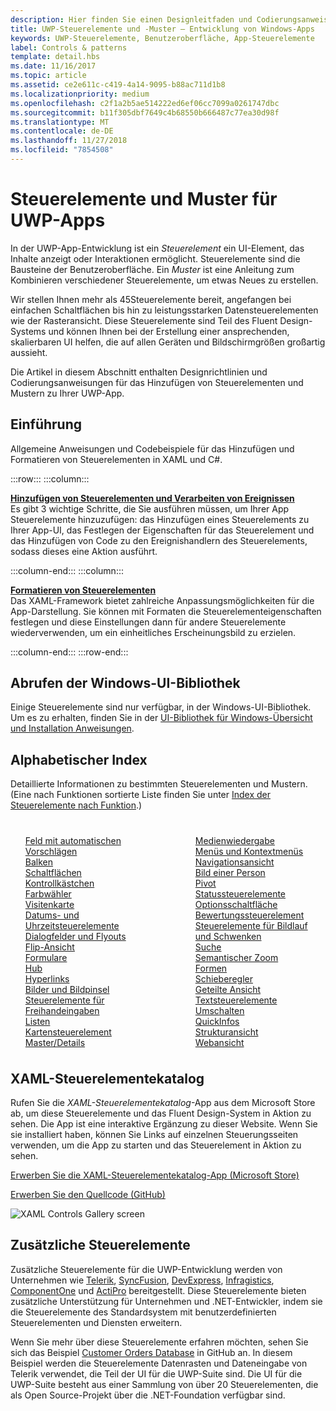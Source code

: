 ```yaml
---
description: Hier finden Sie einen Designleitfaden und Codierungsanweisungen für das Hinzufügen von Steuerelementen und Mustern zu Ihrer UWP-App. Sie finden mehr als 45leistungsstarke Steuerelemente für die Verwendung mit Ihrer App.
title: UWP-Steuerelemente und -Muster – Entwicklung von Windows-Apps
keywords: UWP-Steuerelemente, Benutzeroberfläche, App-Steuerelemente
label: Controls & patterns
template: detail.hbs
ms.date: 11/16/2017
ms.topic: article
ms.assetid: ce2e611c-c419-4a14-9095-b88ac711d1b8
ms.localizationpriority: medium
ms.openlocfilehash: c2f1a2b5ae514222ed6ef06cc7099a0261747dbc
ms.sourcegitcommit: b11f305dbf7649c4b68550b666487c77ea30d98f
ms.translationtype: MT
ms.contentlocale: de-DE
ms.lasthandoff: 11/27/2018
ms.locfileid: "7854508"
---
```

# <a name="controls-and-patterns-for-uwp-apps"></a>Steuerelemente und Muster für UWP-Apps
 

In der UWP-App-Entwicklung ist ein <i>Steuerelement</i> ein UI-Element, das Inhalte anzeigt oder Interaktionen ermöglicht. Steuerelemente sind die Bausteine der Benutzeroberfläche. Ein <i>Muster</i> ist eine Anleitung zum Kombinieren verschiedener Steuerelemente, um etwas Neues zu erstellen.

Wir stellen Ihnen mehr als 45Steuerelemente bereit, angefangen bei einfachen Schaltflächen bis hin zu leistungsstarken Datensteuerelementen wie der Rasteransicht.  Diese Steuerelemente sind Teil des Fluent Design-Systems und können Ihnen bei der Erstellung einer ansprechenden, skalierbaren UI helfen, die auf allen Geräten und Bildschirmgrößen großartig aussieht. 

Die Artikel in diesem Abschnitt enthalten Designrichtlinien und Codierungsanweisungen für das Hinzufügen von Steuerelementen und Mustern zu Ihrer UWP-App. 

## <a name="intro"></a>Einführung

Allgemeine Anweisungen und Codebeispiele für das Hinzufügen und Formatieren von Steuerelementen in XAML und C#.

:::row:::
    :::column:::
      <p><b><a href="controls-and-events-intro.md">Hinzufügen von Steuerelementen und Verarbeiten von Ereignissen</a></b> <br/>
Es gibt 3 wichtige Schritte, die Sie ausführen müssen, um Ihrer App Steuerelemente hinzuzufügen: das Hinzufügen eines Steuerelements zu Ihrer App-UI, das Festlegen der Eigenschaften für das Steuerelement und das Hinzufügen von Code zu den Ereignishandlern des Steuerelements, sodass dieses eine Aktion ausführt.</p>
    :::column-end:::
    :::column:::
      <p><b><a href="xaml-styles.md">Formatieren von Steuerelementen</a></b> <br/>
Das XAML-Framework bietet zahlreiche Anpassungsmöglichkeiten für die App-Darstellung. Sie können mit Formaten die Steuerelementeigenschaften festlegen und diese Einstellungen dann für andere Steuerelemente wiederverwenden, um ein einheitliches Erscheinungsbild zu erzielen.</p>
    :::column-end:::
:::row-end:::

## <a name="get-the-windows-ui-library"></a>Abrufen der Windows-UI-Bibliothek
Einige Steuerelemente sind nur verfügbar, in der Windows-UI-Bibliothek. Um es zu erhalten, finden Sie in der [UI-Bibliothek für Windows-Übersicht und Installation Anweisungen](/uwp/toolkits/winui/).

## <a name="alphabetical-index"></a>Alphabetischer Index 

Detaillierte Informationen zu bestimmten Steuerelementen und Mustern. (Eine nach Funktionen sortierte Liste finden Sie unter <a href="controls-by-function.md">Index der Steuerelemente nach Funktion</a>.)

<div style="column-count: 2; column-gap: 40px; margin-top: 40px;" >
<ul style="margin-top: 0px; padding-top: 0px; list-style-type: none;">
<li style="list-style-type: none;"><a href="auto-suggest-box.md">Feld mit automatischen Vorschlägen</a></li>

<li style="list-style-type: none;"><a href="app-bars.md">Balken</a></li>

<li style="list-style-type: none;"><a href="buttons.md">Schaltflächen</a></li>

<li style="list-style-type: none;"><a href="checkbox.md">Kontrollkästchen </a></li>

<li style="list-style-type: none;"><a href="color-picker.md">Farbwähler</a></li>

<li style="list-style-type: none;"><a href="contact-card.md">Visitenkarte</a></li>

<li style="list-style-type: none;"><a href="date-and-time.md">Datums- und Uhrzeitsteuerelemente</a></li>

<li style="list-style-type: none;"><a href="dialogs-and-flyouts/index.md">Dialogfelder und Flyouts</a></li>

<li style="list-style-type: none;"><a href="flipview.md">Flip-Ansicht</a></li>

<li style="list-style-type: none;"><a href="forms.md">Formulare</a></li>

<li style="list-style-type: none;"><a href="hub.md">Hub</a></li>

<li style="list-style-type: none;"><a href="hyperlinks.md">Hyperlinks</a></li>

<li style="list-style-type: none;"><a href="images-imagebrushes.md">Bilder und Bildpinsel</a></li>

<li style="list-style-type: none;"><a href="inking-controls.md">Steuerelemente für Freihandeingaben</a></li>

<li style="list-style-type: none;"><a href="lists.md">Listen</a></li>

<li style="list-style-type: none;"><a href="../../maps-and-location/controls-map.md">Kartensteuerelement</a></li>

<li style="list-style-type: none;"><a href="master-details.md">Master/Details</a></li>

<li style="list-style-type: none;"><a href="media-playback.md">Medienwiedergabe</a></li>

<li style="list-style-type: none;"><a href="menus.md">Menüs und Kontextmenüs</a></li>

<li style="list-style-type: none;"><a href="navigationview.md">Navigationsansicht</a></li>

<li style="list-style-type: none;"><a href="person-picture.md">Bild einer Person</a></li>

<li style="list-style-type: none;"><a href="pivot.md">Pivot</a></li>

<li style="list-style-type: none;"><a href="progress-controls.md">Statussteuerelemente</a></li>

<li style="list-style-type: none;"><a href="radio-button.md">Optionsschaltfläche</a></li>

<li style="list-style-type: none;"><a href="rating.md">Bewertungssteuerelement</a></li>

<li style="list-style-type: none;"><a href="scroll-controls.md">Steuerelemente für Bildlauf und Schwenken</a></li>

<li style="list-style-type: none;"><a href="search.md">Suche</a></li>

<li style="list-style-type: none;"><a href="semantic-zoom.md">Semantischer Zoom</a></li>

<li style="list-style-type: none;"><a href="shapes.md">Formen</a></li>

<li style="list-style-type: none;"><a href="slider.md">Schieberegler</a></li>

<li style="list-style-type: none;"><a href="split-view.md">Geteilte Ansicht</a></li>

<li style="list-style-type: none;"><a href="text-controls.md">Textsteuerelemente</a></li>


<li style="list-style-type: none;"><a href="toggles.md">Umschalten</a></li>
<li style="list-style-type: none;"><a href="tooltips.md">QuickInfos</a></li>

<li style="list-style-type: none;"><a href="tree-view.md">Strukturansicht</a></li>

<li style="list-style-type: none;"><a href="web-view.md">Webansicht</a></li>
</ul>
</div>

## <a name="xaml-controls-gallery"></a>XAML-Steuerelementekatalog

Rufen Sie die _XAML-Steuerelementekatalog_-App aus dem Microsoft Store ab, um diese Steuerelemente und das Fluent Design-System in Aktion zu sehen. Die App ist eine interaktive Ergänzung zu dieser Website. Wenn Sie sie installiert haben, können Sie Links auf einzelnen Steuerungsseiten verwenden, um die App zu starten und das Steuerelement in Aktion zu sehen.

<a href="https://www.microsoft.com/store/productId/9MSVH128X2ZT">Erwerben Sie die XAML-Steuerelementekatalog-App (Microsoft Store)</a>

<a href="https://github.com/Microsoft/Windows-universal-samples/tree/master/Samples/XamlUIBasics">Erwerben Sie den Quellcode (GitHub)</a>

<img src="images/xaml-controls-gallery.png" alt="XAML Controls Gallery screen" />

## <a name="additional-controls"></a>Zusätzliche Steuerelemente

Zusätzliche Steuerelemente für die UWP-Entwicklung werden von Unternehmen wie <a href="http://www.telerik.com/">Telerik</a>, <a href="https://www.syncfusion.com/products/uwp">SyncFusion</a>, <a href="https://www.devexpress.com/Products/NET/Controls/Win10Apps/">DevExpress</a>, <a href="http://www.infragistics.com/products/universal-windows-platform">Infragistics</a>, <a href="https://www.componentone.com/Studio/Platform/UWP">ComponentOne</a> und <a href="http://www.actiprosoftware.com/products/controls/universal">ActiPro</a> bereitgestellt. Diese Steuerelemente bieten zusätzliche Unterstützung für Unternehmen und .NET-Entwickler, indem sie die Steuerelemente des Standardsystem mit benutzerdefinierten Steuerelementen und Diensten erweitern.  

Wenn Sie mehr über diese Steuerelemente erfahren möchten, sehen Sie sich das Beispiel <a href="https://github.com/Microsoft/Windows-appsample-customers-orders-database">Customer Orders Database</a> in GitHub an. In diesem Beispiel werden die Steuerelemente Datenrasten und Dateneingabe von Telerik verwendet, die Teil der UI für die UWP-Suite sind. Die UI für die UWP-Suite besteht aus einer Sammlung von über 20 Steuerelementen, die als Open Source-Projekt über die .NET-Foundation verfügbar sind.

